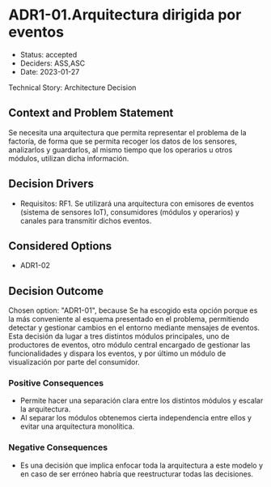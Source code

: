 # ADR1-01.Arquitectura dirigida por eventos

* Status: accepted
* Deciders: ASS,ASC
* Date: 2023-01-27

Technical Story: Architecture Decision

## Context and Problem Statement

Se necesita una arquitectura que permita representar el problema de la factoría, de forma que se permita recoger los datos de los sensores, analizarlos y guardarlos, al mismo tiempo que los operarios u otros módulos, utilizan dicha información.

## Decision Drivers

* Requisitos: RF1. Se utilizará una arquitectura con emisores de eventos (sistema de sensores IoT), consumidores (módulos y operarios) y canales para transmitir dichos eventos.

## Considered Options

* ADR1-02

## Decision Outcome

Chosen option: "ADR1-01", because Se ha escogido esta opción porque es la más conveniente al esquema presentado en el problema, permitiendo detectar y gestionar cambios en el entorno mediante mensajes de eventos. Esta decisión da lugar a tres distintos módulos principales, uno de productores de eventos, otro módulo central encargado de gestionar las funcionalidades y dispara los eventos, y por último un módulo de visualización por parte del consumidor.

### Positive Consequences

* Permite hacer una separación clara entre los distintos módulos y escalar la arquitectura.
* Al separar los módulos obtenemos cierta independencia entre ellos y evitar una arquitectura monolítica.

### Negative Consequences

* Es una decisión que implica enfocar toda la arquitectura a este modelo y en caso de ser erróneo habría que reestructurar todas las decisiones.
